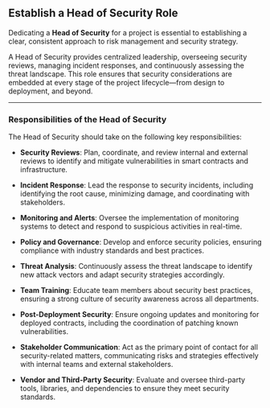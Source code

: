## Establish a Head of Security Role

Dedicating a **Head of Security** for a project is essential to establishing a clear, consistent approach to risk management and security strategy.

A Head of Security provides centralized leadership, overseeing security reviews, managing incident responses, and continuously assessing the threat landscape. This role ensures that security considerations are embedded at every stage of the project lifecycle—from design to deployment, and beyond.

---

### Responsibilities of the Head of Security

The Head of Security should take on the following key responsibilities:

- **Security Reviews**: Plan, coordinate, and review internal and external reviews to identify and mitigate vulnerabilities in smart contracts and infrastructure.

- **Incident Response**: Lead the response to security incidents, including identifying the root cause, minimizing damage, and coordinating with stakeholders.

- **Monitoring and Alerts**: Oversee the implementation of monitoring systems to detect and respond to suspicious activities in real-time.

- **Policy and Governance**: Develop and enforce security policies, ensuring compliance with industry standards and best practices.

- **Threat Analysis**: Continuously assess the threat landscape to identify new attack vectors and adapt security strategies accordingly.

- **Team Training**: Educate team members about security best practices, ensuring a strong culture of security awareness across all departments.

- **Post-Deployment Security**: Ensure ongoing updates and monitoring for deployed contracts, including the coordination of patching known vulnerabilities.

- **Stakeholder Communication**: Act as the primary point of contact for all security-related matters, communicating risks and strategies effectively with internal teams and external stakeholders.

- **Vendor and Third-Party Security**: Evaluate and oversee third-party tools, libraries, and dependencies to ensure they meet security standards.